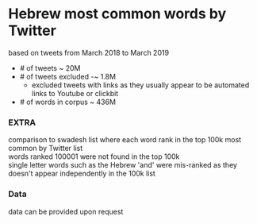 # Hebrew most common words by Twitter
based on tweets from March 2018 to March 2019  
- \# of tweets ~ 20M  
- \# of tweets excluded -~ 1.8M  
  - excluded tweets with links as they usually appear to be automated links to Youtube or clickbit
- \# of words in corpus ~ 436M  


### EXTRA
comparison to swadesh list
where each word rank in the top 100k most common by Twitter list  
words ranked 100001 were not found in the top 100k  
single letter words such as the Hebrew 'and' were mis-ranked as they doesn't appear independently in the 100k list  


### Data  
data can be provided upon request  
